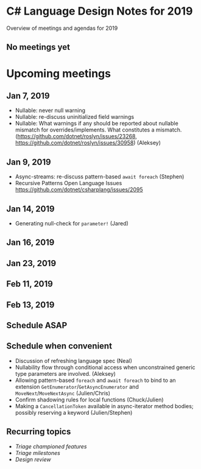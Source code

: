 # C# Language Design Notes for 2019

Overview of meetings and agendas for 2019

## No meetings yet

# Upcoming meetings

## Jan 7, 2019

- Nullable: never null warning 
- Nullable: re-discuss uninitialized field warnings
- Nullable: What warnings if any should be reported about nullable mismatch for overrides/implements. What constitutes a mismatch. (https://github.com/dotnet/roslyn/issues/23268, https://github.com/dotnet/roslyn/issues/30958) (Aleksey)

## Jan 9, 2019

- Async-streams: re-discuss pattern-based `await foreach` (Stephen)
- Recursive Patterns Open Language Issues https://github.com/dotnet/csharplang/issues/2095

## Jan 14, 2019

- Generating null-check for `parameter!` (Jared)

## Jan 16, 2019

## Jan 23, 2019

## Feb 11, 2019

## Feb 13, 2019

## Schedule ASAP

## Schedule when convenient

- Discussion of refreshing language spec (Neal)
- Nullability flow through conditional access when unconstrained generic type parameters are involved. (Aleksey)
- Allowing pattern-based `foreach` and `await foreach` to bind to an extension `GetEnumerator`/`GetAsyncEnumerator` and `MoveNext`/`MoveNextAsync` (Julien/Chris)
- Confirm shadowing rules for local functions (Chuck/Julien)
- Making a `CancellationToken` available in async-iterator method bodies; possibly reserving a keyword (Julien/Stephen)

## Recurring topics

- *Triage championed features*
- *Triage milestones*
- *Design review*
